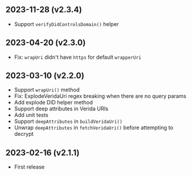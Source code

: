 2023-11-28 (v2.3.4)
-------------------

- Support `verifyDidControlsDomain()` helper

2023-04-20 (v2.3.0)
-------------------

- Fix: `wrapUri` didn't have `https` for default `wrapperUri`

2023-03-10 (v2.2.0)
-------------------

- Support `wrapUri()` method
- Fix: ExplodeVeridaUri regex breaking when there are no query params
- Add explode DID helper method
- Support deep attributes in Verida URIs
- Add unit tests
- Support `deepAttributes` in `buildVeridaUri()`
- Unwrap `deepAttributes` in `fetchVeridaUri()` before attempting to decrypt

2023-02-16 (v2.1.1)
-------------------

- First release